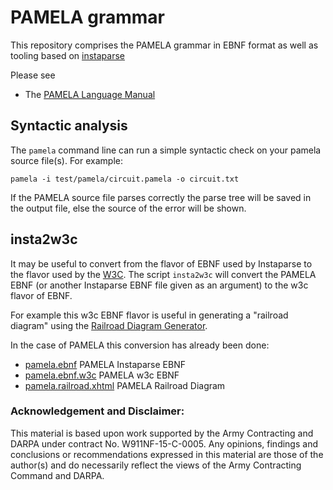 PAMELA grammar
==============

This repository comprises the PAMELA grammar in EBNF format
as well as tooling based on [instaparse](https://github.com/Engelberg/instaparse)

Please see
* The [PAMELA Language Manual](PAMELA.md)

## Syntactic analysis

The `pamela` command line can run a simple syntactic check on your pamela source file(s). For example:

```
pamela -i test/pamela/circuit.pamela -o circuit.txt
```

If the PAMELA source file parses correctly the parse tree will
be saved in the output file, else the source of the error
will be shown.

## insta2w3c

It may be useful to convert from the flavor of EBNF used by
Instaparse to the flavor used by the [W3C](https://www.w3.org/TR/xquery/#EBNFNotation). The script `insta2w3c` will convert the PAMELA EBNF
(or another Instaparse EBNF file given as an argument)
to the w3c flavor of EBNF.

For example this w3c EBNF flavor is useful in generating
a "railroad diagram" using the
[Railroad Diagram Generator](http://www.bottlecaps.de/rr/ui).

In the case of PAMELA this conversion has already been done:

* [pamela.ebnf](../resources/public/pamela.ebnf) PAMELA Instaparse EBNF
* [pamela.ebnf.w3c](../resources/public/pamela.ebnf.w3c) PAMELA w3c EBNF
* [pamela.railroad.xhtml](http://dollabs.github.io/pamela/doc/pamela.railroad.xhtml) PAMELA Railroad Diagram

### Acknowledgement and Disclaimer:
This material is based upon work supported by the Army Contracting
and DARPA under contract No. W911NF-15-C-0005.
Any opinions, findings and conclusions or recommendations expressed
in this material are those of the author(s) and do necessarily reflect the
views of the Army Contracting Command and DARPA.
